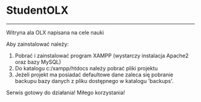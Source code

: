 # StudentOLX
------------------------------------------------
Witryna ala OLX napisana na cele nauki

Aby zainstalować należy:
1. Pobrać i zainstalować program XAMPP (wystarczy instalacja Apache2 oraz bazy MySQL)
2. Do katalogu c:/xampp/htdocs należy pobrać pliki projektu
3. Jeżeli projekt ma posiadać defaultowe dane zaleca się pobranie backupu bazy danych z pliku dostępnego w katalogu 'backups'. 


Serwis gotowy do działania! Miłego korzystania!
